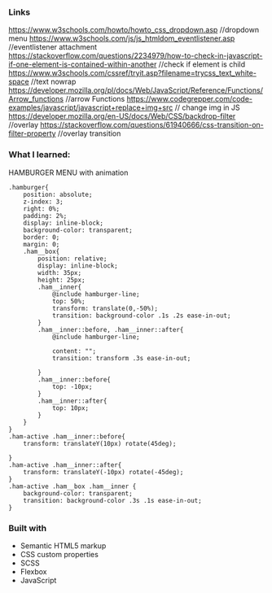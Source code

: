 ### Links
https://www.w3schools.com/howto/howto_css_dropdown.asp  //dropdown menu
https://www.w3schools.com/js/js_htmldom_eventlistener.asp //eventlistener attachment
https://stackoverflow.com/questions/2234979/how-to-check-in-javascript-if-one-element-is-contained-within-another //check if element is child 
https://www.w3schools.com/cssref/tryit.asp?filename=trycss_text_white-space //text nowrap
https://developer.mozilla.org/pl/docs/Web/JavaScript/Reference/Functions/Arrow_functions //arrow Functions
https://www.codegrepper.com/code-examples/javascript/javascript+replace+img+src // change img in JS
https://developer.mozilla.org/en-US/docs/Web/CSS/backdrop-filter //overlay
https://stackoverflow.com/questions/61940666/css-transition-on-filter-property //overlay transition

### What I learned:
HAMBURGER MENU with animation

	.hamburger{
		position: absolute;
		z-index: 3;
		right: 0%;
		padding: 2%;
		display: inline-block;
		background-color: transparent;
		border: 0;
		margin: 0;
		.ham__box{
			position: relative;
			display: inline-block;
			width: 35px;
			height: 25px;
			.ham__inner{
				@include hamburger-line;
				top: 50%;
				transform: translate(0,-50%);
				transition: background-color .1s .2s ease-in-out;
			}
			.ham__inner::before, .ham__inner::after{
				@include hamburger-line;

				content: "";
				transition: transform .3s ease-in-out;
				
			}
			.ham__inner::before{
				top: -10px;
			}
			.ham__inner::after{
				top: 10px;
			}
		}	
	}
	.ham-active .ham__inner::before{
		transform: translateY(10px) rotate(45deg);
		
	}
	.ham-active .ham__inner::after{
		transform: translateY(-10px) rotate(-45deg);
	}
	.ham-active .ham__box .ham__inner {
		background-color: transparent;
		transition: background-color .3s .1s ease-in-out;
	}
### Built with
- Semantic HTML5 markup
- CSS custom properties
- SCSS 
- Flexbox
- JavaScript
